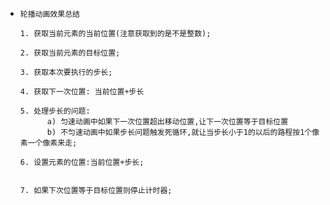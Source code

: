 +     轮播动画效果总结

      1. 获取当前元素的当前位置(注意获取到的是不是整数);

      2. 获取当前元素的目标位置;

      3. 获取本次要执行的步长;

      4. 获取下一次位置: 当前位置+步长

      5. 处理步长的问题: 
            a) 匀速动画中如果下一次位置超出移动位置,让下一次位置等于目标位置
            b) 不匀速动画中如果步长问题触发死循环,就让当步长小于1的以后的路程按1个像素一个像素来走;

      6. 设置元素的位置:当前位置+步长;


      7. 如果下次位置等于目标位置则停止计时器;
